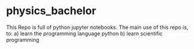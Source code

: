 # physics_bachelor
This Repo is full of python jupyter notebooks. The main use of this repo is, to:
  a) learn the programming language python
  b) learn scientific programming

